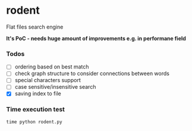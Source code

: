 # rodent

Flat files search engine

**It's PoC - needs huge amount of improvements e.g. in performane field**

### Todos

- [ ] ordering based on best match
- [ ] check graph structure to consider connections between words
- [ ] special characters support
- [ ] case sensitive/insensitive search
- [x] saving index to file

### Time execution test

```
time python rodent.py
```